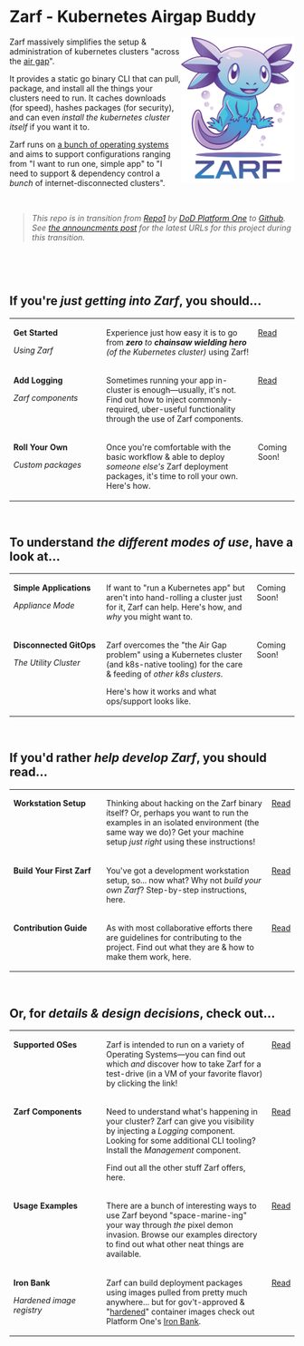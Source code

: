 # Zarf - Kubernetes Airgap Buddy

<img align="right" alt="zarf logo" src=".images/zarf-logo.png"  height="256" />

Zarf massively simplifies the setup & administration of kubernetes clusters "across the [air gap](https://en.wikipedia.org/wiki/Air_gap_(networking))".

It provides a static go binary CLI that can pull, package, and install all the things your clusters need to run.  It caches downloads (for speed), hashes packages (for security), and can even _install the kubernetes cluster itself_ if you want it to.

Zarf runs on [a bunch of operating systems](./docs/supported-oses.md) and aims to support configurations ranging from "I want to run one, simple app" to "I need to support & dependency control a _bunch_ of internet-disconnected clusters".

&nbsp;

> _This repo is in transition from [Repo1](https://repo1.dso.mil/) by [DoD Platform One](http://p1.dso.mil/) to [Github](https://github.com/defenseunicorns/zarf).  See [the announcments post](https://github.com/defenseunicorns/zarf/discussions/1#discussion-3560306) for the latest URLs for this project during this transition._

&nbsp;

&nbsp;

<!--
##########
# This block is about LEARNING TO USE Zarf
##########
-->
## If you're *just getting into Zarf*, you should...

<table>
<tbody>

<!-- row start: cuz markdown hates html indention -->
  <tr valign="top">
  <td width="150">

  **Get Started**

  _Using Zarf_

  </td>
  <td>

  Experience just how easy it is to go from _**zero** to **chainsaw wielding hero** (of the Kubernetes cluster)_ using Zarf!

  </td>
  <td>

  [Read](./examples/game/)

  </td>
  </tr>
<!-- row end -->

<!-- row start -->
  <tr valign="top">
  <td>

  **Add Logging**

  _Zarf components_

  </td>
  <td>

  Sometimes running your app in-cluster is enough&mdash;usually, it's not. Find out how to inject commonly-required, uber-useful functionality through the use of Zarf components.

  </td>
  <td>

  [Read](./examples/game/add-logging.md)

  </td>
  </tr>
<!-- row end -->

<!-- row start -->
  <tr valign="top">
  <td>

  **Roll Your Own**

  _Custom packages_

  </td>
  <td>

  Once you're comfortable with the basic workflow & able to deploy _someone else's_ Zarf deployment packages, it's time to roll your own.  Here's how.

  </td>
  <td>

  Coming Soon!

  </td>
  </tr>
<!-- row end -->

</tbody>
</table>

&nbsp;


<!--
##########
# This block is about expected USECASES & ADMIN of Zarf (in production)
##########
-->
## To understand *the different modes of use*, have a look at...

<table>
<tbody>

<!-- row start: cuz markdown hates html indention -->
  <tr valign="top">
  <td width="150">

  **Simple Applications**

  _Appliance Mode_

  </td>
  <td>

  If want to "run a Kubernetes app" but aren't into hand-rolling a cluster just for it, Zarf can help. Here's how, and _why_ you might want to.

  </td>
  <td>

  Coming Soon!

  </td>
  </tr>
<!-- row end -->

<!-- row start -->
  <tr valign="top">
  <td>

  **Disconnected GitOps**

  _The Utility Cluster_

  </td>
  <td>

  Zarf overcomes the "the Air Gap problem" using a Kubernetes cluster (and k8s-native tooling) for the care & feeding of _other k8s clusters_.

  Here's how it works and what ops/support looks like.

  </td>
  <td>

  Coming Soon!

  </td>
  </tr>
<!-- row end -->

</tbody>
</table>

&nbsp;


<!--
##########
# This block is about DEVELOPING Zarf
##########
-->
## If you'd rather *help develop Zarf*, you should read...

<table>
<tbody>

<!-- row start: cuz markdown hates html indention -->
  <tr valign="top">
  <td width="150">

  **Workstation Setup**

  </td>
  <td>

  Thinking about hacking on the Zarf binary itself? Or, perhaps you want to run the examples in an isolated environment (the same way we do)? Get your machine setup _just right_ using these instructions!

  </td>
  <td>

  [Read](./docs/workstation.md)

  </td>
  </tr>
<!-- row end -->

<!-- row start -->
  <tr valign="top">
  <td>

  **Build Your First Zarf**

  </td>
  <td>

  You've got a development workstation setup, so... now what?  Why not _build your own Zarf_? Step-by-step instructions, here.

  </td>
  <td>

  [Read](./docs/first-time-build.md)

  </td>
  </tr>
<!-- row end -->

<!-- row start -->
  <tr valign="top">
  <td>

  **Contribution Guide**

  </td>
  <td>

  As with most collaborative efforts there are guidelines for contributing to the project. Find out what they are & how to make them work, here.

  </td>
  <td>

  [Read](./CONTRIBUTING.md)

  </td>
  </tr>
<!-- row end -->

</tbody>
</table>

&nbsp;


<!--
##########
# This block is about the MINUTIA & UNDERSTANDING WHY Zarf is the way it is
##########
-->
## Or, for *details & design decisions*, check out...

<table>
<tbody>

<!-- row start: cuz markdown hates html indention -->
  <tr valign="top">
  <td width="150">

  **Supported OSes**

  </td>
  <td>

  Zarf is intended to run on a variety of Operating Systems&mdash;you can find out which _and_ discover how to take Zarf for a test-drive (in a VM of your favorite flavor) by clicking the link!

  </td>
  <td>

  [Read](./docs/supported-oses.md)

  </td>
  </tr>
<!-- row end -->

<!-- row start -->
  <tr valign="top">
  <td>

  **Zarf Components**

  </td>
  <td>

  Need to understand what's happening in your cluster? Zarf can give you visibility by injecting a _Logging_ component.  Looking for some additional CLI tooling? Install the _Management_ component.

  Find out all the other stuff Zarf offers, here.

  </td>
  <td>

  [Read](./docs/components.md)

  </td>
  </tr>
<!-- row end -->

<!-- row start -->
  <tr valign="top">
  <td>

  **Usage Examples**

  </td>
  <td>

  There are a bunch of interesting ways to use Zarf beyond "space-marine-ing" your way through _the_ pixel demon invasion. Browse our examples directory to find out what other neat things are available.

  </td>
  <td>

  [Read](./examples)

  </td>
  </tr>
<!-- row end -->

<!-- row start -->
  <tr valign="top">
  <td>

  **Iron Bank** <br/>

  _Hardened image registry_

  </td>
  <td>

  Zarf can build deployment packages using images pulled from pretty much anywhere... but for gov't-approved & "[hardened](https://en.wikipedia.org/wiki/Hardening_(computing))" container images check out Platform One's [Iron Bank](https://p1.dso.mil/#/products/iron-bank/).

  </td>
  <td>

  [Read](./docs/ironbank.md)

  </td>
  </tr>
<!-- row end -->

</tbody>
</table>


&nbsp;
